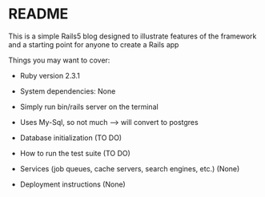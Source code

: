 # README

This is a simple Rails5 blog designed to illustrate features of the framework and a starting point for anyone to create a Rails app

Things you may want to cover:

* Ruby version 2.3.1

* System dependencies: None

* Simply run bin/rails server on the terminal

* Uses My-Sql, so not much --> will convert to postgres

* Database initialization (TO DO)

* How to run the test suite (TO DO)

* Services (job queues, cache servers, search engines, etc.) (None)

* Deployment instructions (None)
